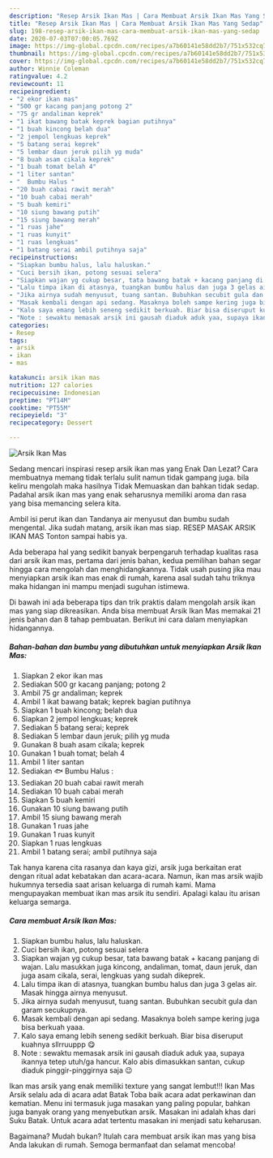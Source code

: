 ```yaml
---
description: "Resep Arsik Ikan Mas | Cara Membuat Arsik Ikan Mas Yang Sedap"
title: "Resep Arsik Ikan Mas | Cara Membuat Arsik Ikan Mas Yang Sedap"
slug: 198-resep-arsik-ikan-mas-cara-membuat-arsik-ikan-mas-yang-sedap
date: 2020-07-03T07:00:05.769Z
image: https://img-global.cpcdn.com/recipes/a7b60141e58dd2b7/751x532cq70/arsik-ikan-mas-foto-resep-utama.jpg
thumbnail: https://img-global.cpcdn.com/recipes/a7b60141e58dd2b7/751x532cq70/arsik-ikan-mas-foto-resep-utama.jpg
cover: https://img-global.cpcdn.com/recipes/a7b60141e58dd2b7/751x532cq70/arsik-ikan-mas-foto-resep-utama.jpg
author: Winnie Coleman
ratingvalue: 4.2
reviewcount: 11
recipeingredient:
- "2 ekor ikan mas"
- "500 gr kacang panjang potong 2"
- "75 gr andaliman keprek"
- "1 ikat bawang batak keprek bagian putihnya"
- "1 buah kincong belah dua"
- "2 jempol lengkuas keprek"
- "5 batang serai keprek"
- "5 lembar daun jeruk pilih yg muda"
- "8 buah asam cikala keprek"
- "1 buah tomat belah 4"
- "1 liter santan"
- "  Bumbu Halus "
- "20 buah cabai rawit merah"
- "10 buah cabai merah"
- "5 buah kemiri"
- "10 siung bawang putih"
- "15 siung bawang merah"
- "1 ruas jahe"
- "1 ruas kunyit"
- "1 ruas lengkuas"
- "1 batang serai ambil putihnya saja"
recipeinstructions:
- "Siapkan bumbu halus, lalu haluskan."
- "Cuci bersih ikan, potong sesuai selera"
- "Siapkan wajan yg cukup besar, tata bawang batak + kacang panjang di wajan. Lalu masukkan juga kincong, andaliman, tomat, daun jeruk, dan juga asam cikala, serai, lengkuas yang sudah dikeprek."
- "Lalu timpa ikan di atasnya, tuangkan bumbu halus dan juga 3 gelas air. Masak hingga airnya menyusut."
- "Jika airnya sudah menyusut, tuang santan. Bubuhkan secubit gula dan garam secukupnya."
- "Masak kembali dengan api sedang. Masaknya boleh sampe kering juga bisa berkuah yaaa."
- "Kalo saya emang lebih seneng sedikit berkuah. Biar bisa diseruput kuahnya sllrruuppp 😋"
- "Note : sewaktu memasak arsik ini gausah diaduk aduk yaa, supaya ikannya tetep utuh/ga hancur. Kalo abis dimasukkan santan, cukup diaduk pinggir-pinggirnya saja 😉"
categories:
- Resep
tags:
- arsik
- ikan
- mas

katakunci: arsik ikan mas 
nutrition: 127 calories
recipecuisine: Indonesian
preptime: "PT14M"
cooktime: "PT55M"
recipeyield: "3"
recipecategory: Dessert

---
```



![Arsik Ikan Mas](https://img-global.cpcdn.com/recipes/a7b60141e58dd2b7/751x532cq70/arsik-ikan-mas-foto-resep-utama.jpg)

Sedang mencari inspirasi resep arsik ikan mas yang Enak Dan Lezat? Cara membuatnya memang tidak terlalu sulit namun tidak gampang juga. bila keliru mengolah maka hasilnya Tidak Memuaskan dan bahkan tidak sedap. Padahal arsik ikan mas yang enak seharusnya memiliki aroma dan rasa yang bisa memancing selera kita.

Ambil isi perut ikan dan Tandanya air menyusut dan bumbu sudah mengental. Jika sudah matang, arsik ikan mas siap. RESEP MASAK ARSIK IKAN MAS Tonton sampai habis ya.

Ada beberapa hal yang sedikit banyak berpengaruh terhadap kualitas rasa dari arsik ikan mas, pertama dari jenis bahan, kedua pemilihan bahan segar hingga cara mengolah dan menghidangkannya. Tidak usah pusing jika mau menyiapkan arsik ikan mas enak di rumah, karena asal sudah tahu triknya maka hidangan ini mampu menjadi suguhan istimewa.


Di bawah ini ada beberapa tips dan trik praktis dalam mengolah arsik ikan mas yang siap dikreasikan. Anda bisa membuat Arsik Ikan Mas memakai 21 jenis bahan dan 8 tahap pembuatan. Berikut ini cara dalam menyiapkan hidangannya.

<!--inarticleads1-->

##### Bahan-bahan dan bumbu yang dibutuhkan untuk menyiapkan Arsik Ikan Mas:

1. Siapkan 2 ekor ikan mas
1. Sediakan 500 gr kacang panjang; potong 2
1. Ambil 75 gr andaliman; keprek
1. Ambil 1 ikat bawang batak; keprek bagian putihnya
1. Siapkan 1 buah kincong; belah dua
1. Siapkan 2 jempol lengkuas; keprek
1. Sediakan 5 batang serai; keprek
1. Sediakan 5 lembar daun jeruk; pilih yg muda
1. Gunakan 8 buah asam cikala; keprek
1. Gunakan 1 buah tomat; belah 4
1. Ambil 1 liter santan
1. Sediakan  🐟 Bumbu Halus :
1. Sediakan 20 buah cabai rawit merah
1. Sediakan 10 buah cabai merah
1. Siapkan 5 buah kemiri
1. Gunakan 10 siung bawang putih
1. Ambil 15 siung bawang merah
1. Gunakan 1 ruas jahe
1. Gunakan 1 ruas kunyit
1. Siapkan 1 ruas lengkuas
1. Ambil 1 batang serai; ambil putihnya saja


Tak hanya karena cita rasanya dan kaya gizi, arsik juga berkaitan erat dengan ritual adat kebatakan dan acara-acara. Namun, ikan mas arsik wajib hukumnya tersedia saat arisan keluarga di rumah kami. Mama mengupayakan membuat ikan mas arsik itu sendiri. Apalagi kalau itu arisan keluarga semarga. 

<!--inarticleads2-->

##### Cara membuat Arsik Ikan Mas:

1. Siapkan bumbu halus, lalu haluskan.
1. Cuci bersih ikan, potong sesuai selera
1. Siapkan wajan yg cukup besar, tata bawang batak + kacang panjang di wajan. Lalu masukkan juga kincong, andaliman, tomat, daun jeruk, dan juga asam cikala, serai, lengkuas yang sudah dikeprek.
1. Lalu timpa ikan di atasnya, tuangkan bumbu halus dan juga 3 gelas air. Masak hingga airnya menyusut.
1. Jika airnya sudah menyusut, tuang santan. Bubuhkan secubit gula dan garam secukupnya.
1. Masak kembali dengan api sedang. Masaknya boleh sampe kering juga bisa berkuah yaaa.
1. Kalo saya emang lebih seneng sedikit berkuah. Biar bisa diseruput kuahnya sllrruuppp 😋
1. Note : sewaktu memasak arsik ini gausah diaduk aduk yaa, supaya ikannya tetep utuh/ga hancur. Kalo abis dimasukkan santan, cukup diaduk pinggir-pinggirnya saja 😉


Ikan mas arsik yang enak memiliki texture yang sangat lembut!!! Ikan Mas Arsik selalu ada di acara adat Batak Toba baik acara adat perkawinan dan kematian. Menu ini termasuk juga masakan yang paling popular, bahkan juga banyak orang yang menyebutkan arsik. Masakan ini adalah khas dari Suku Batak. Untuk acara adat tertentu masakan ini menjadi satu keharusan. 

Bagaimana? Mudah bukan? Itulah cara membuat arsik ikan mas yang bisa Anda lakukan di rumah. Semoga bermanfaat dan selamat mencoba!
